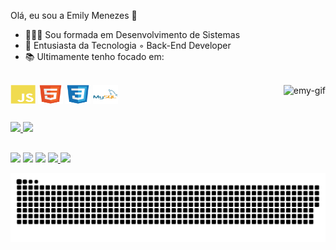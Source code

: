 Olá, eu sou a Emily Menezes 👋 
- 👩🏻‍🎓 Sou formada em Desenvolvimento de Sistemas  
- 💞️ Entusiasta da Tecnologia ◦ Back-End Developer 
- 📚 Ultimamente tenho focado em: 
<div style="display: inline_block"><br>
  <img align="center" alt="emy-Js" height="30" width="40" src="https://raw.githubusercontent.com/devicons/devicon/master/icons/javascript/javascript-plain.svg">
  <img align="center" alt="emy-HTML" height="30" width="40" src="https://raw.githubusercontent.com/devicons/devicon/master/icons/html5/html5-original.svg">
  <img align="center" alt="emy-CSS" height="30" width="40" src="https://raw.githubusercontent.com/devicons/devicon/master/icons/css3/css3-original.svg">
  <img align="center" alt="emy-mysql" height="30" width="40" src="https://github.com/devicons/devicon/blob/master/icons/mysql/mysql-original-wordmark.svg">
  <img align="right" alt="emy-gif" height="130px" src="https://media.discordapp.net/attachments/757933849069224007/874800921589207040/perfil.jpg?width=491&height=473">
</div>
  
  ##
  
<div>
  <a href="https://github.com/emilylmenezes">
  <img height="130em" src="https://github-readme-stats.vercel.app/api?username=emilylmenezes&show_icons=true&theme=dark&include_all_commits=true&count_private=true"/>
  <img height="130em" src="https://github-readme-stats.vercel.app/api/top-langs/?username=emilylmenezes&layout=compact&langs_count=7&theme=dark"/>
</div>



  ##
 
 <div> 
  <a href="https://www.youtube.com/channel/UC1r3hZ_jzG-5hLtTZ4W_KBQ" target="_blank"><img src="https://img.shields.io/badge/YouTube-FF0000?style=for-the-badge&logo=youtube&logoColor=white" target="_blank"></a>
  <a href="https://www.instagram.com/_emilylmenezes/" target="_blank"><img src="https://img.shields.io/badge/-Instagram-%23E4405F?style=for-the-badge&logo=instagram&logoColor=white" target="_blank"></a>
  <a href="https://www.linkedin.com/in/emily-menezes-1342481a3/" target="_blank"><img src="https://img.shields.io/badge/-LinkedIn-%230077B5?style=for-the-badge&logo=linkedin&logoColor=white" target="_blank"></a> 
<a href="https://discord.com/channels/@me" target="_blank"><img src="https://img.shields.io/badge/Discord-7289DA?style=for-the-badge&logo=discord&logoColor=white" target="_blank"</a> 
<a href="https://twitter.com/emilylmenezes?s=09" target="_blank"><img src="https://img.shields.io/badge/Twitter-1DA1F2?style=for-the-badge&logo=twitter&logoColor=white" target="_blank"</a> 

  ![Snake animation](https://github.com/emilylmenezes/emilylmenezes/blob/output/github-contribution-grid-snake.svg)
